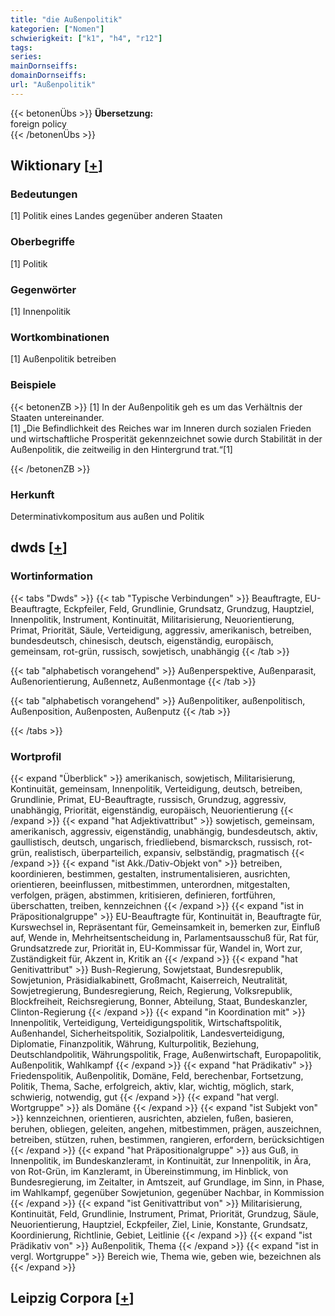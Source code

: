 ```yaml
---
title: "die Außenpolitik"
kategorien: ["Nomen"]
schwierigkeit: ["k1", "h4", "r12"]
tags:
series:
mainDornseiffs:
domainDornseiffs:
url: "Außenpolitik"
---
```


{{< betonenÜbs >}}
**Übersetzung:**  
foreign policy  
{{< /betonenÜbs >}}

## Wiktionary [[+](https://de.wiktionary.org/wiki/Außenpolitik)]

### Bedeutungen
[1] Politik eines Landes gegenüber anderen Staaten  

### Oberbegriffe
[1] Politik  

### Gegenwörter
[1] Innenpolitik  

### Wortkombinationen
[1] Außenpolitik betreiben  

### Beispiele
{{< betonenZB >}}
[1] In der Außenpolitik geh es um das Verhältnis der Staaten untereinander.  
[1] „Die Befindlichkeit des Reiches war im Inneren durch sozialen Frieden und wirtschaftliche Prosperität gekennzeichnet sowie durch Stabilität in der Außenpolitik, die zeitweilig in den Hintergrund trat.“[1]  

{{< /betonenZB >}}
### Herkunft
Determinativkompositum aus außen und Politik  



## dwds [[+](https://www.dwds.de/wb/Außenpolitik)]

### Wortinformation
{{< tabs "Dwds" >}}
{{< tab "Typische Verbindungen" >}}
Beauftragte, EU-Beauftragte, Eckpfeiler, Feld, Grundlinie, Grundsatz, Grundzug, Hauptziel, Innenpolitik, Instrument, Kontinuität, Militarisierung, Neuorientierung, Primat, Priorität, Säule, Verteidigung, aggressiv, amerikanisch, betreiben, bundesdeutsch, chinesisch, deutsch, eigenständig, europäisch, gemeinsam, rot-grün, russisch, sowjetisch, unabhängig
{{< /tab >}}

{{< tab "alphabetisch vorangehend" >}}
Außenperspektive, Außenparasit, Außenorientierung, Außennetz, Außenmontage
{{< /tab >}}

{{< tab "alphabetisch vorangehend" >}}
Außenpolitiker, außenpolitisch, Außenposition, Außenposten, Außenputz
{{< /tab >}}

{{< /tabs >}}

### Wortprofil
{{< expand "Überblick" >}} amerikanisch, sowjetisch, Militarisierung, Kontinuität, gemeinsam, Innenpolitik, Verteidigung, deutsch, betreiben, Grundlinie, Primat, EU-Beauftragte, russisch, Grundzug, aggressiv, unabhängig, Priorität, eigenständig, europäisch, Neuorientierung {{< /expand >}}
{{< expand "hat Adjektivattribut" >}} sowjetisch, gemeinsam, amerikanisch, aggressiv, eigenständig, unabhängig, bundesdeutsch, aktiv, gaullistisch, deutsch, ungarisch, friedliebend, bismarcksch, russisch, rot-grün, realistisch, überparteilich, expansiv, selbständig, pragmatisch {{< /expand >}}
{{< expand "ist Akk./Dativ-Objekt von" >}} betreiben, koordinieren, bestimmen, gestalten, instrumentalisieren, ausrichten, orientieren, beeinflussen, mitbestimmen, unterordnen, mitgestalten, verfolgen, prägen, abstimmen, kritisieren, definieren, fortführen, überschatten, treiben, kennzeichnen {{< /expand >}}
{{< expand "ist in Präpositionalgruppe" >}} EU-Beauftragte für, Kontinuität in, Beauftragte für, Kurswechsel in, Repräsentant für, Gemeinsamkeit in, bemerken zur, Einfluß auf, Wende in, Mehrheitsentscheidung in, Parlamentsausschuß für, Rat für, Grundsatzrede zur, Priorität in, EU-Kommissar für, Wandel in, Wort zur, Zuständigkeit für, Akzent in, Kritik an {{< /expand >}}
{{< expand "hat Genitivattribut" >}} Bush-Regierung, Sowjetstaat, Bundesrepublik, Sowjetunion, Präsidialkabinett, Großmacht, Kaiserreich, Neutralität, Sowjetregierung, Bundesregierung, Reich, Regierung, Volksrepublik, Blockfreiheit, Reichsregierung, Bonner, Abteilung, Staat, Bundeskanzler, Clinton-Regierung {{< /expand >}}
{{< expand "in Koordination mit" >}} Innenpolitik, Verteidigung, Verteidigungspolitik, Wirtschaftspolitik, Außenhandel, Sicherheitspolitik, Sozialpolitik, Landesverteidigung, Diplomatie, Finanzpolitik, Währung, Kulturpolitik, Beziehung, Deutschlandpolitik, Währungspolitik, Frage, Außenwirtschaft, Europapolitik, Außenpolitik, Wahlkampf {{< /expand >}}
{{< expand "hat Prädikativ" >}} Friedenspolitik, Außenpolitik, Domäne, Feld, berechenbar, Fortsetzung, Politik, Thema, Sache, erfolgreich, aktiv, klar, wichtig, möglich, stark, schwierig, notwendig, gut {{< /expand >}}
{{< expand "hat vergl. Wortgruppe" >}} als Domäne {{< /expand >}}
{{< expand "ist Subjekt von" >}} kennzeichnen, orientieren, ausrichten, abzielen, fußen, basieren, beruhen, obliegen, geleiten, angehen, mitbestimmen, prägen, auszeichnen, betreiben, stützen, ruhen, bestimmen, rangieren, erfordern, berücksichtigen {{< /expand >}}
{{< expand "hat Präpositionalgruppe" >}} aus Guß, in Innenpolitik, im Bundeskanzleramt, in Kontinuität, zur Innenpolitik, in Ära, von Rot-Grün, im Kanzleramt, in Übereinstimmung, im Hinblick, von Bundesregierung, im Zeitalter, in Amtszeit, auf Grundlage, im Sinn, in Phase, im Wahlkampf, gegenüber Sowjetunion, gegenüber Nachbar, in Kommission {{< /expand >}}
{{< expand "ist Genitivattribut von" >}} Militarisierung, Kontinuität, Feld, Grundlinie, Instrument, Primat, Priorität, Grundzug, Säule, Neuorientierung, Hauptziel, Eckpfeiler, Ziel, Linie, Konstante, Grundsatz, Koordinierung, Richtlinie, Gebiet, Leitlinie {{< /expand >}}
{{< expand "ist Prädikativ von" >}} Außenpolitik, Thema {{< /expand >}}
{{< expand "ist in vergl. Wortgruppe" >}} Bereich wie, Thema wie, geben wie, bezeichnen als {{< /expand >}}

## Leipzig Corpora [[+](https://corpora.uni-leipzig.de/en/res?word=Außenpolitik&corpusId=deu_newscrawl-public_2018)]

